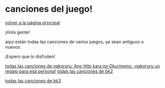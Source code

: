﻿# canciones del juego!

[volver a la página principal](index-es)

¡Hola gente!

aquí están todas las canciones de varios juegos, ya sean antiguos o nuevos.

¡Espero que lo disfruten!

[todas las canciones de nakoruru: Ano Hito kara no Okurimono. ¡nakoruru un regalo para esa persona!](https://drive.google.com/file/d/1T5GrW3gozuTwHyZumvJOo9WAYnk3mr10/view?usp=sharing)
[todas las canciones de bk2](https://www.dropbox.com/s/f0v1vp8ttwb4s3h/bk2%20music.rar?dl=1)


[todas las canciones de bk3](https://www.dropbox.com/s/nl69az0gyva6rfc/bk3%20music.rar?dl=1)